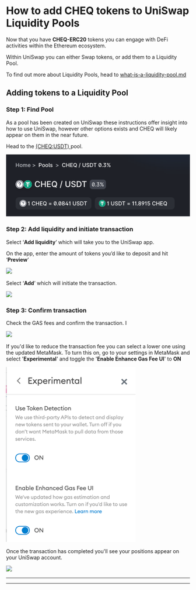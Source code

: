 # How to add CHEQ tokens to UniSwap Liquidity Pools

Now that you have **CHEQ-ERC20** tokens you can engage with DeFi activities within the Ethereum ecosystem.&#x20;

Within UniSwap you can either Swap tokens, or add them to a Liquidity Pool.&#x20;

To find out more about Liquidity Pools, head to [what-is-a-liquidity-pool.md](../liquidity-pools/what-is-a-liquidity-pool.md "mention")

## **Adding tokens to a Liquidity Pool**&#x20;

### Step 1: Find Pool&#x20;

As a pool has been created on UniSwap these instructions offer insight into how to use UniSwap, however other options exists and CHEQ will likely appear on them in the near future.&#x20;

Head to the [(CHEQ:USDT) ](https://info.uniswap.org/#/pools/0xa305f3aad48e285c002a2dbadbbba58fea10ad45)pool.&#x20;

![](<../../.gitbook/assets/Screenshot 2022-04-05 at 16.58.30.png>)

### Step 2: Add liquidity  and initiate transaction&#x20;

Select ‘**Add liquidity**’ which will take you to the UniSwap app.

On the app, enter the amount of tokens you’d like to deposit and hit ‘**Preview**’

![](https://lh4.googleusercontent.com/9W0u7MTr96rZdK0LXd7zaKMLOUv90SADvuDwXfJPe7E4gt4p2lEIIWqbebpqSt\_1MLQR5avb7o1ah7aIG2J60TlBzHSLJF8IrAtlCIQQC4scgwZmyDMRTRrpSyu\_pjgja575gf8j)

Select ‘**Add**’ which will initiate the transaction.

![](https://lh4.googleusercontent.com/NujfrCgqPyfl--4PKkSTtSAV382aIaMvWxql8gOezaKJWF7N5h3cT6GyyqQsdCZjJZip0JbB6gWR1aKxghgmfoNcVZUiFHmNDZn4B-oPPQjh4rzCfe4ZJFRBmhHduTmLZjszjhJJ)

### Step 3: Confirm transaction&#x20;

Check the GAS fees and confirm the transaction. I

![](https://lh5.googleusercontent.com/2gh48kD\_\_0hz-MvVDNQdcpdfc\_p\_zVfRHM1O-Ta5qgUXR7o\_UgfnEnBM8foUhKRUZ36eN5mrSDtEPwUAl9lC9N-8JSfCD7cR\_PcF-FoIrfYf8FRu79OJ9xUwlN52CbxwBBaAOuF0)



If you'd like to reduce the transaction fee you can select a lower one using the updated MetaMask. To turn this on, go to your settings in MetaMask and select '**Experimental**' and toggle the '**Enable Enhance Gas Fee UI**' to **ON**

![](<../../.gitbook/assets/Screenshot 2022-04-05 at 17.07.33.png>)

Once the transaction has completed you'll see your positions appear on your UniSwap account.&#x20;

![](https://lh3.googleusercontent.com/lS0HkbzsRzzYPfeeYe2EVLmWh1Ej3Xyg7S2cs5ZV2dRqEuj0eE6hv2FGYKgvytFABK03N8ObAg4Yos7DCFQRL-UE9RanfNJQtQNUqSrL04FtHAvEexLcf1gKccSmRxTLt705MwrA)

****

****

